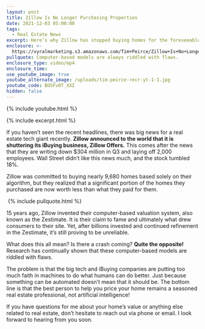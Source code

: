```yaml
---
layout: post
title: Zillow Is No Longer Purchasing Properties
date: 2021-12-03 05:00:00
tags:
  - Real Estate News
excerpt: Here’s why Zillow has stopped buying homes for the foreseeable future.
enclosure: >-
  https://vyralmarketing.s3.amazonaws.com/Tim+Peirce/Zillow+Is+No+Longer+Purchasing+Properties.mp4
pullquote: Computer-based models are always riddled with flaws.
enclosure_type: video/mp4
enclosure_time:
use_youtube_image: true
youtube_alternate_image: /uploads/tim-peirce-recr-yt-1-1.jpg
youtube_code: BO5Fv0T_XXI
hidden: false
---
```

{% include youtube.html %}

{% include excerpt.html %}

If you haven’t seen the recent headlines, there was big news for a real estate tech giant recently. **Zillow announced to the world that it is shuttering its iBuying business, Zillow Offers.** This comes after the news that they are writing down $304 million in Q3 and laying off 2,000 employees. Wall Street didn’t like this news much, and the stock tumbled 18%.

Zillow was committed to buying nearly 9,680 homes based solely on their algorithm, but they realized that a significant portion of the homes they purchased are now worth less than what they paid for them.

&nbsp;{% include pullquote.html %}

15 years ago, Zillow invented their computer-based valuation system, also known as the Zestimate. It is their claim to fame and ultimately what drew consumers to their site. Yet, after billions invested and continued refinement in the Zestimate, it’s still proving to be unreliable.

What does this all mean? Is there a crash coming? **Quite the opposite\!** Research has continually shown that these computer-based models are riddled with flaws.

The problem is that the big tech and iBuying companies are putting too much faith in machines to do what humans can do better. Just because something can be automated doesn’t mean that it should be. The bottom line is that the best person to help you price your home remains a seasoned real estate professional, not artificial intelligence\!

If you have questions for me about your home’s value or anything else related to real estate, don’t hesitate to reach out via phone or email. I look forward to hearing from you soon.
